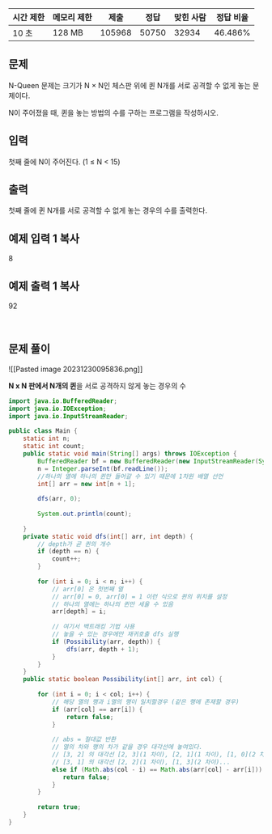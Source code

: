   

|시간 제한|메모리 제한|제출|정답|맞힌 사람|정답 비율|
|---|---|---|---|---|---|
|10 초|128 MB|105968|50750|32934|46.486%|

## 문제

N-Queen 문제는 크기가 N × N인 체스판 위에 퀸 N개를 서로 공격할 수 없게 놓는 문제이다.

N이 주어졌을 때, 퀸을 놓는 방법의 수를 구하는 프로그램을 작성하시오.

## 입력

첫째 줄에 N이 주어진다. (1 ≤ N < 15)

## 출력

첫째 줄에 퀸 N개를 서로 공격할 수 없게 놓는 경우의 수를 출력한다.

## 예제 입력 1 복사

8

## 예제 출력 1 복사

92

<br>

## 문제 풀이

![[Pasted image 20231230095836.png]]

**N x N 판에서 N개의 퀸**을 서로 공격하지 않게 놓는 경우의 수


```java
import java.io.BufferedReader;  
import java.io.IOException;  
import java.io.InputStreamReader;  
  
public class Main {  
    static int n;  
    static int count;  
    public static void main(String[] args) throws IOException {  
        BufferedReader bf = new BufferedReader(new InputStreamReader(System.in));  
        n = Integer.parseInt(bf.readLine());  
        //하나의 열에 하나의 퀸만 들어갈 수 있기 때문에 1차원 배열 선언  
        int[] arr = new int[n + 1];  
  
        dfs(arr, 0);  
  
        System.out.println(count);  
  
    }  
    private static void dfs(int[] arr, int depth) {  
	    // depth가 곧 퀸의 개수
        if (depth == n) {  
            count++;  
        }  
  
        for (int i = 0; i < n; i++) {  
	        // arr[0] 은 첫번째 열
	        // arr[0] = 0, arr[0] = 1 이런 식으로 퀸의 위치를 설정
	        // 하나의 열에는 하나의 퀸만 세울 수 있음
            arr[depth] = i;  
            
            // 여기서 백트래킹 기법 사용
            // 놓을 수 있는 경우에만 재귀호출 dfs 실행
            if (Possibility(arr, depth)) {  
                dfs(arr, depth + 1);  
            }  
        }  
    }  
    public static boolean Possibility(int[] arr, int col) {  
  
        for (int i = 0; i < col; i++) {  
            // 해당 열의 행과 i열의 행이 일치할경우 (같은 행에 존재할 경우)  
            if (arr[col] == arr[i]) {  
                return false;  
            }  
  
		    // abs = 절대값 반환
		    // 열의 차와 행의 차가 같을 경우 대각선에 놓여있다.
		    // [3, 2] 의 대각선 [2, 3](1 차이), [2, 1](1 차이), [1, 0](2 차이)
		    // [3, 1] 의 대각선 [2, 2](1 차이), [1, 3](2 차이)...
            else if (Math.abs(col - i) == Math.abs(arr[col] - arr[i])) {  
               return false;  
            }  
        }  
  
        return true;  
    }  
}
```